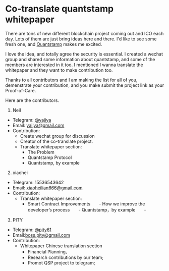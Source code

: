 # Co-translate quantstamp whitepaper

There are tons of new different blockchain project coming out and ICO each day. Lots of them are just bring ideas here and there. I'd like to see some fresh one, and [Quantstamp](http://quantstamp.com/) makes me excited. 

I love the idea, and totally agree the security is essential. I created a wechat group and shared some information about quantstamp, and some of the members are interested in it too. I mentioned I wanna translate the whitepaper and they want to make contribution too. 

Thanks to all contributors and I am making the list for all of you, demenstrate your contribution, and you make submit the project link as your Proof-of-Care. 

Here are the contributors. 

1. Neil
- Telegram: [@yajiya](https://t.me/yajiya)
- Email: yajiya@gmail.com 
- Contribution: 
    - Create wechat group for discussion 
    - Creator of the co-translate project. 
    - Translate whitepaper section: 
        - The Problem
        - Quantstamp​ ​Protocol
        - Quantstamp,​ ​by​ ​example

2. xiaohei
- Telegram: 15536543642
- Email: xiaoheilian666@gmail.com
- Contribution:
    - Translate whitepaper section: 
       - Smart Contract Improvements 
       - How we improve the developer’s process
       - Quantstamp，by example
       - 
3. PITY
- Telegram: [@pity61](https://t.me/pity61)
- Email:boss.pity@gmail.com
- Contribution:
    - Whitepaper Chinese translation section
        - Financial Planning、
        - Research contributions by our team;
        - Promot QSP project to telegram;